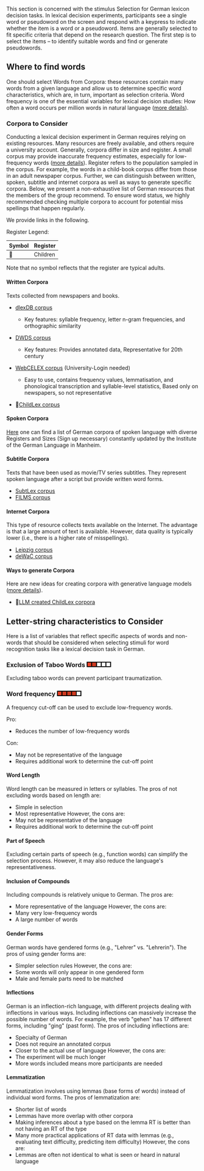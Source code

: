 This section is concerned with the stimulus Selection for German lexicon decision tasks. In lexical decision experiments, participants see a single word or pseudoword on the screen and respond with a keypress to indicate whether the item is a word or a pseudoword. Items are generally selected to fit specific criteria that depend on the research question. The first step is to select the items – to identify suitable words and find or generate pseudowords. 


## Where to find words
One should select Words from Corpora: these resources contain many words from a given language and allow us to determine specific word characteristics, which are, in turn, important as selection criteria. Word frequency is one of the essential variables for lexical decision studies: How often a word occurs per million words in natural language ([more details](https://doi.org/10.1177/0963721417727521)). 


### Corpora to Consider
Conducting a lexical decision experiment in German requires relying on existing resources. Many resources are freely available, and others require a university account. Generally, corpora differ in size and register. A small corpus may provide inaccurate frequency estimates, especially for low-frequency words ([more details](https://doi.org/10.1037/0096-3445.113.2.256)). Register refers to the population sampled in the corpus. For example, the words in a child-book corpus differ from those in an adult newspaper corpus. Further, we can distinguish between written, spoken, subtitle and internet corpora as well as ways to generate specific corpora. Below, we present a non-exhaustive list of German resources that the members of the group recommend. To ensure word status, we highly recommended checking multiple corpora to account for potential miss spellings that happen regularly. 


We provide links in the following.

Register Legend:

| Symbol | Register |
| --- | --- |
| 👧 | Children |

Note that no symbol reflects that the register are typical adults.

#### Written Corpora 
Texts collected from newspapers and books. 

- [dlexDB corpus](https://doi.org/10.5281/zenodo.15097663)
    - Key features: syllable frequency, letter n-gram frequencies, and orthographic similarity
- [DWDS corpus](https://www.dwds.de/r/lexdb#kern)
    - Key features: Provides annotated data, Representative for 20th century
- [WebCELEX corpus](https://webcelex.ivdnt.org/) (University-Login needed)
    - Easy to use, contains frequency values, lemmatisation, and phonological transcription and syllable-level statistics, Based only on newspapers, so not representative 

- 👧[ChildLex corpus](https://www.dwds.de/d/korpora/childlex)

#### Spoken Corpora 
[Here](https://dgd.ids-mannheim.de/dgd/pragdb.dgd_extern.sys_inv?v_session_id=) one can find a list of German corpora of spoken language with diverse Registers and Sizes (Sign up necessary) constantly updated by the Institute of the German Language in Manheim. 

#### Subtitle Corpora 
Texts that have been used as movie/TV series subtitles. They represent spoken language after a script but provide written word forms. 

- [SubtLex corpus](https://osf.io/py9ba/)
- [FILMS corpus](https://osf.io/rd7p6/)

#### Internet Corpora 
This type of resource collects texts available on the Internet. The advantage is that a large amount of text is available. However, data quality is typically lower (i.e., there is a higher rate of misspellings).

- [Leipzig corpus](https://corpora.uni-leipzig.de/en?corpusId=deu_news_2021) 
- [deWaC corpus](https://wacky.sslmit.unibo.it/doku.php?id=frequency_lists)

#### Ways to generate Corpora 
Here are new ideas for creating corpora with generative language models ([more details](https://doi.org/10.31234/osf.io/gm9b6_v5)). 

- 👧[LLM created ChildLex corpora](https://doi.org/10.17605/OSF.IO/WMUVJ)



## Letter-string characteristics to Consider
Here is a list of variables that reflect specific aspects of words and non-words that should be considered when selecting stimuli for word recognition tasks like a lexical decision task in German. 

### Exclusion of Taboo Words ![Importance Rating 2](images/rating2.png)
Excluding taboo words can prevent participant traumatization.

### Word frequency ![Importance Rating 4](images/rating4.png)
A frequency cut-off can be used to exclude low-frequency words. 

Pro:

- Reduces the number of low-frequency words

Con:

- May not be representative of the language
- Requires additional work to determine the cut-off point

#### Word Length
Word length can be measured in letters or syllables. The pros of not excluding words based on length are:
- Simple in selection
- Most representative
However, the cons are:
- May not be representative of the language
- Requires additional work to determine the cut-off point

#### Part of Speech
Excluding certain parts of speech (e.g., function words) can simplify the selection process. However, it may also reduce the language's representativeness.

#### Inclusion of Compounds
Including compounds is relatively unique to German. The pros are:
- More representative of the language
However, the cons are:
- Many very low-frequency words
- A large number of words

#### Gender Forms
German words have gendered forms (e.g., "Lehrer" vs. "Lehrerin"). The pros of using gender forms are:
- Simpler selection rules
However, the cons are:
- Some words will only appear in one gendered form
- Male and female parts need to be matched

#### Inflections
German is an inflection-rich language, with different projects dealing with inflections in various ways. Including inflections can massively increase the possible number of words. For example, the verb "gehen" has 17 different forms, including "ging" (past form). The pros of including inflections are:
- Specialty of German
- Does not require an annotated corpus
- Closer to the actual use of language
However, the cons are:
- The experiment will be much longer
- More words included means more participants are needed

#### Lemmatization
Lemmatization involves using lemmas (base forms of words) instead of individual word forms. The pros of lemmatization are:
- Shorter list of words
- Lemmas have more overlap with other corpora
- Making inferences about a type based on the lemma RT is better than not having an RT of the type
- Many more practical applications of RT data with lemmas (e.g., evaluating text difficulty, predicting item difficulty)
However, the cons are:
- Lemmas are often not identical to what is seen or heard in natural language
